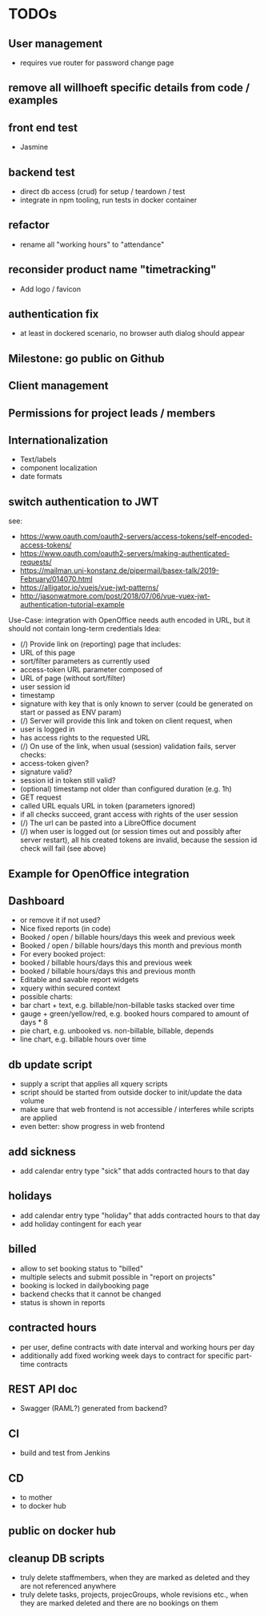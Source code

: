 # TODOs

## User management
* requires vue router for password change page

## remove all willhoeft specific details from code / examples

## front end test
* Jasmine

## backend test
* direct db access (crud) for setup / teardown / test
* integrate in npm tooling, run tests in docker container

## refactor
* rename all "working hours" to "attendance"

## reconsider product name "timetracking"
* Add logo / favicon

## authentication fix
* at least in dockered scenario, no browser auth dialog should appear

## Milestone: go public on Github

## Client management

## Permissions for project leads / members

## Internationalization
* Text/labels
* component localization
* date formats

## switch authentication to JWT
see:
* https://www.oauth.com/oauth2-servers/access-tokens/self-encoded-access-tokens/
* https://www.oauth.com/oauth2-servers/making-authenticated-requests/
* https://mailman.uni-konstanz.de/pipermail/basex-talk/2019-February/014070.html
* https://alligator.io/vuejs/vue-jwt-patterns/
* http://jasonwatmore.com/post/2018/07/06/vue-vuex-jwt-authentication-tutorial-example

Use-Case: integration with OpenOffice needs auth encoded in URL, but it should not contain long-term credentials
Idea:
* (/) Provide link on (reporting) page that includes:
 * URL of this page
 * sort/filter parameters as currently used
 * access-token URL parameter composed of
  * URL of page (without sort/filter)
  * user session id
  * timestamp
  * signature with key that is only known to server (could be generated on start or passed as ENV param)
* (/) Server will provide this link and token on client request, when
 * user is logged in
 * has access rights to the requested URL
* (/) On use of the link, when usual (session) validation fails, server checks:
 * access-token given?
 * signature valid?
 * session id in token still valid?
 * (optional) timestamp not older than configured duration (e.g. 1h)
 * GET request
 * called URL equals URL in token (parameters ignored)
* if all checks succeed, grant access with rights of the user session
* (/) The url can be pasted into a LibreOffice document
* (/) when user is logged out (or session times out and possibly after server restart), all his created tokens are invalid, because the session id check will fail (see above)

## Example for OpenOffice integration

## Dashboard
* or remove it if not used?
* Nice fixed reports (in code)
 * Booked / open / billable hours/days this week and previous week
 * Booked / open / billable hours/days this month and previous month
 * For every booked project:
  * booked / billable hours/days this and previous week
  * booked / billable hours/days this and previous month
* Editable and savable report widgets
 * xquery within secured context
 * possible charts:
  * bar chart + text, e.g. billable/non-billable tasks stacked over time
  * gauge + green/yellow/red, e.g. booked hours compared to amount of days * 8
  * pie chart, e.g. unbooked vs. non-billable, billable, depends
  * line chart, e.g. billable hours over time

## db update script
* supply a script that applies all xquery scripts
* script should be started from outside docker to init/update the data volume
* make sure that web frontend is not accessible / interferes while scripts are applied
 * even better: show progress in web frontend

## add sickness
* add calendar entry type "sick" that adds contracted hours to that day

## holidays
* add calendar entry type "holiday" that adds contracted hours to that day
* add holiday contingent for each year

## billed
* allow to set booking status to "billed"
 * multiple selects and submit possible in "report on projects"
 * booking is locked in dailybooking page
 * backend checks that it cannot be changed
 * status is shown in reports

## contracted hours
* per user, define contracts with date interval and working hours per day
* additionally add fixed working week days to contract for specific part-time contracts

## REST API doc
* Swagger (RAML?) generated from backend?

## CI
* build and test from Jenkins

## CD
* to mother
* to docker hub

## public on docker hub

## cleanup DB scripts
* truly delete staffmembers, when they are marked as deleted and they are not referenced anywhere
* truly delete tasks, projects, projecGroups, whole revisions etc., when they are marked deleted and there are no bookings on them
